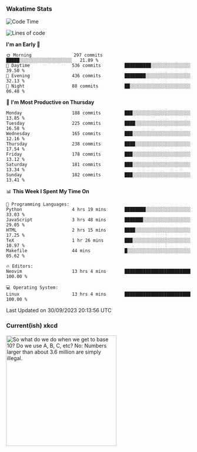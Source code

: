 ### Wakatime Stats
<!--START_SECTION:waka-->
![Code Time](http://img.shields.io/badge/Code%20Time-1%2C972%20hrs%2021%20mins-blue)

![Lines of code](https://img.shields.io/badge/From%20Hello%20World%20I%27ve%20Written-821.7%20thousand%20lines%20of%20code-blue)

**I'm an Early 🐤** 

```text
🌞 Morning                297 commits         █████░░░░░░░░░░░░░░░░░░░░   21.89 % 
🌆 Daytime                536 commits         ██████████░░░░░░░░░░░░░░░   39.50 % 
🌃 Evening                436 commits         ████████░░░░░░░░░░░░░░░░░   32.13 % 
🌙 Night                  88 commits          ██░░░░░░░░░░░░░░░░░░░░░░░   06.48 % 
```
📅 **I'm Most Productive on Thursday** 

```text
Monday                   188 commits         ███░░░░░░░░░░░░░░░░░░░░░░   13.85 % 
Tuesday                  225 commits         ████░░░░░░░░░░░░░░░░░░░░░   16.58 % 
Wednesday                165 commits         ███░░░░░░░░░░░░░░░░░░░░░░   12.16 % 
Thursday                 238 commits         ████░░░░░░░░░░░░░░░░░░░░░   17.54 % 
Friday                   178 commits         ███░░░░░░░░░░░░░░░░░░░░░░   13.12 % 
Saturday                 181 commits         ███░░░░░░░░░░░░░░░░░░░░░░   13.34 % 
Sunday                   182 commits         ███░░░░░░░░░░░░░░░░░░░░░░   13.41 % 
```


📊 **This Week I Spent My Time On** 

```text
💬 Programming Languages: 
Python                   4 hrs 19 mins       ████████░░░░░░░░░░░░░░░░░   33.03 % 
JavaScript               3 hrs 48 mins       ███████░░░░░░░░░░░░░░░░░░   29.05 % 
HTML                     2 hrs 15 mins       ████░░░░░░░░░░░░░░░░░░░░░   17.25 % 
TeX                      1 hr 26 mins        ███░░░░░░░░░░░░░░░░░░░░░░   10.97 % 
Makefile                 44 mins             █░░░░░░░░░░░░░░░░░░░░░░░░   05.62 % 

🔥 Editors: 
Neovim                   13 hrs 4 mins       █████████████████████████   100.00 % 

💻 Operating System: 
Linux                    13 hrs 4 mins       █████████████████████████   100.00 % 
```


 Last Updated on 30/09/2023 20:13:56 UTC
<!--END_SECTION:waka-->

### Current(ish) xkcd
<a id="xkcd-a" title="So what do we do when we get to base 10? Do we use A, B, C, etc? No: Numbers larger than about 3.6 million are simply illegal." href="https://www.xkcd.com" target="_blank">
        <img align="center" id="xkcd-img" src="https://imgs.xkcd.com/comics/factorial_numbers.png" alt="So what do we do when we get to base 10? Do we use A, B, C, etc? No: Numbers larger than about 3.6 million are simply illegal." height=300 />
</a>
